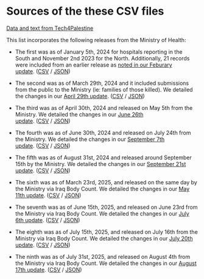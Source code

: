 # Sources of the these CSV files

[Data and text from Tech4Palestine](https://data.techforpalestine.org/docs/killed-in-gaza/)

This list incorporates the following releases from the Ministry of Health:

- The first was as of January 5th, 2024 for hospitals reporting in the South and November 2nd 2023 for the North. Additionally, 21 records were included from an earlier release as [noted in our Feburary update](https://data.techforpalestine.org/updates/killed-in-gaza-update-1/#notable-changes). ([CSV](https://github.com/TechForPalestine/palestine-datasets/blob/389c0b4db80d8765039579f06f40b434efb129c8/scripts/data/common/killed-in-gaza/data/raw.csv) / [JSON](https://github.com/TechForPalestine/palestine-datasets/blob/389c0b4db80d8765039579f06f40b434efb129c8/killed-in-gaza.json))

- The second was as of March 29th, 2024 and it included submissions from the public to the Ministry (ie: families of those killed). We detailed the changes in our [April 29th update](https://data.techforpalestine.org/updates/killed-in-gaza-update-2/). ([CSV](https://github.com/TechForPalestine/palestine-datasets/blob/408b08baea1446d75d41e4d1e9fd2f7493d5b4a7/scripts/data/common/killed-in-gaza/data/raw.csv) / [JSON](https://github.com/TechForPalestine/palestine-datasets/blob/408b08baea1446d75d41e4d1e9fd2f7493d5b4a7/killed-in-gaza.json))

- The third was as of April 30th, 2024 and released on May 5th from the Ministry. We detailed the changes in our [June 26th update](https://data.techforpalestine.org/updates/killed-in-gaza-update-3/). ([CSV](https://github.com/TechForPalestine/palestine-datasets/blob/57ca16478b6ea15502a2366bb70584f9f0db85c3/scripts/data/common/killed-in-gaza/data/raw.csv) / [JSON](https://github.com/TechForPalestine/palestine-datasets/blob/57ca16478b6ea15502a2366bb70584f9f0db85c3/killed-in-gaza.json))

- The fourth was as of June 30th, 2024 and released on July 24th from the Ministry. We detailed the changes in our [September 7th update](https://data.techforpalestine.org/updates/killed-in-gaza-update-4/). ([CSV](https://github.com/TechForPalestine/palestine-datasets/blob/9f7e93dbff3aa5101c37be40b69045d5ce77d410/scripts/data/common/killed-in-gaza/data/raw.csv) / [JSON](https://github.com/TechForPalestine/palestine-datasets/blob/9f7e93dbff3aa5101c37be40b69045d5ce77d410/killed-in-gaza.json))

- The fifth was as of August 31st, 2024 and released around September 15th by the Ministry. We detailed the changes in our [September 21st update](https://data.techforpalestine.org/updates/killed-in-gaza-update-5/). ([CSV](https://github.com/TechForPalestine/palestine-datasets/blob/8ef255407d7cb9d77a8d5e70094c29c6ccebbace/scripts/data/common/killed-in-gaza/data/raw.csv) / [JSON](https://github.com/TechForPalestine/palestine-datasets/blob/8ef255407d7cb9d77a8d5e70094c29c6ccebbace/killed-in-gaza.json))

- The sixth was as of March 23rd, 2025, and released on the same day by the Ministry via Iraq Body Count. We detailed the changes in our [May 11th update](https://data.techforpalestine.org/updates/killed-in-gaza-update-6/). ([CSV](https://github.com/TechForPalestine/palestine-datasets/blob/9f628a0b779fba1b4b87ce5f50925accdad24494/scripts/data/common/killed-in-gaza/data/raw.csv) / [JSON](https://github.com/TechForPalestine/palestine-datasets/blob/9f628a0b779fba1b4b87ce5f50925accdad24494/killed-in-gaza.json))

- The seventh was as of June 15th, 2025, and released on June 23rd from the Ministry via Iraq Body Count. We detailed the changes in our [July 6th update](https://data.techforpalestine.org/updates/killed-in-gaza-update-2025-06-15/). ([CSV](https://github.com/TechForPalestine/palestine-datasets/blob/b936c35ff3556d31df0833815456b9820b4882c8/scripts/data/common/killed-in-gaza/data/raw.csv) / [JSON](https://github.com/TechForPalestine/palestine-datasets/blob/b936c35ff3556d31df0833815456b9820b4882c8/killed-in-gaza.json))

- The eighth was as of July 15th, 2025, and released on July 16th from the Ministry via Iraq Body Count. We detailed the changes in our [July 20th update](https://data.techforpalestine.org/updates/killed-in-gaza-update-2025-07-15/). ([CSV](https://github.com/TechForPalestine/palestine-datasets/blob/4e95d05d79fffe232d7e551a89e3913199addf46/scripts/data/common/killed-in-gaza/data/raw.csv) / [JSON](https://github.com/TechForPalestine/palestine-datasets/blob/4e95d05d79fffe232d7e551a89e3913199addf46/killed-in-gaza.json))

- The ninth was as of July 31st, 2025, and released on August 4th from the Ministry via Iraq Body Count. We detailed the changes in our [August 17th update](https://data.techforpalestine.org/updates/killed-in-gaza-update-2025-08-17/). ([CSV](https://github.com/TechForPalestine/palestine-datasets/blob/68a207a49227514b0822f8816add4415718ec172/scripts/data/common/killed-in-gaza/data/raw.csv) / [JSON](https://github.com/TechForPalestine/palestine-datasets/blob/68a207a49227514b0822f8816add4415718ec172/killed-in-gaza.json))